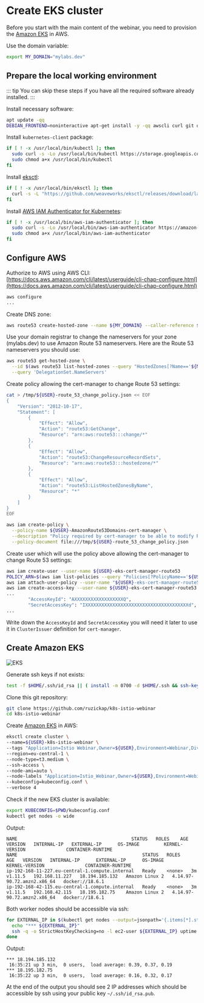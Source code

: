 # Create EKS cluster

Before you start with the main content of the webinar, you need to provision
the [Amazon EKS](https://aws.amazon.com/eks/) in AWS.

Use the domain variable:

```bash
export MY_DOMAIN="mylabs.dev"
```

## Prepare the local working environment

::: tip
You can skip these steps if you have all the required software already
installed.
:::

Install necessary software:

```bash
apt update -qq
DEBIAN_FRONTEND=noninteractive apt-get install -y -qq awscli curl git openssh-client siege sudo > /dev/null
```

Install `kubernetes-client` package:

```bash
if [ ! -x /usr/local/bin/kubectl ]; then
  sudo curl -s -Lo /usr/local/bin/kubectl https://storage.googleapis.com/kubernetes-release/release/$(curl -s https://storage.googleapis.com/kubernetes-release/release/stable.txt)/bin/linux/amd64/kubectl
  sudo chmod a+x /usr/local/bin/kubectl
fi
```

Install [eksctl](https://eksctl.io/):

```bash
if [ ! -x /usr/local/bin/eksctl ]; then
  curl -s -L "https://github.com/weaveworks/eksctl/releases/download/latest_release/eksctl_Linux_amd64.tar.gz" | sudo tar xz -C /usr/local/bin/
fi
```

Install [AWS IAM Authenticator for Kubernetes](https://github.com/kubernetes-sigs/aws-iam-authenticator):

```bash
if [ ! -x /usr/local/bin/aws-iam-authenticator ]; then
  sudo curl -s -Lo /usr/local/bin/aws-iam-authenticator https://amazon-eks.s3-us-west-2.amazonaws.com/1.11.5/2018-12-06/bin/linux/amd64/aws-iam-authenticator
  sudo chmod a+x /usr/local/bin/aws-iam-authenticator
fi
```

## Configure AWS

Authorize to AWS using AWS CLI: [https://docs.aws.amazon.com/cli/latest/userguide/cli-chap-configure.html](https://docs.aws.amazon.com/cli/latest/userguide/cli-chap-configure.html)

```bash
aws configure
...
```

Create DNS zone:

```bash
aws route53 create-hosted-zone --name ${MY_DOMAIN} --caller-reference ${MY_DOMAIN}
```

Use your domain registrar to change the nameservers for your zone (mylabs.dev)
to use Amazon Route 53 nameservers. Here are the Route 53 nameservers you
should use:

```bash
aws route53 get-hosted-zone \
  --id $(aws route53 list-hosted-zones --query "HostedZones[?Name=='${MY_DOMAIN}.'].Id" --output text) \
  --query 'DelegationSet.NameServers'
```

Create policy allowing the cert-manager to change Route 53 settings:

```bash
cat > /tmp/${USER}-route_53_change_policy.json << EOF
{
    "Version": "2012-10-17",
    "Statement": [
        {
            "Effect": "Allow",
            "Action": "route53:GetChange",
            "Resource": "arn:aws:route53:::change/*"
        },
        {
            "Effect": "Allow",
            "Action": "route53:ChangeResourceRecordSets",
            "Resource": "arn:aws:route53:::hostedzone/*"
        },
        {
            "Effect": "Allow",
            "Action": "route53:ListHostedZonesByName",
            "Resource": "*"
        }
    ]
}
EOF

aws iam create-policy \
  --policy-name ${USER}-AmazonRoute53Domains-cert-manager \
  --description "Policy required by cert-manager to be able to modify Route 53 when generating wildcard certificates using Let's Encrypt" \
  --policy-document file:///tmp/${USER}-route_53_change_policy.json
```

Create user which will use the policy above allowing the cert-manager to change
Route 53 settings:

```bash
aws iam create-user --user-name ${USER}-eks-cert-manager-route53
POLICY_ARN=$(aws iam list-policies --query "Policies[?PolicyName=='${USER}-AmazonRoute53Domains-cert-manager'].{ARN:Arn}" --output text)
aws iam attach-user-policy --user-name "${USER}-eks-cert-manager-route53" --policy-arn $POLICY_ARN
aws iam create-access-key --user-name ${USER}-eks-cert-manager-route53
...
        "AccessKeyId": "AXXXXXXXXXXXXXXXXXXQ",
        "SecretAccessKey": "IXXXXXXXXXXXXXXXXXXXXXXXXXXXXXXXXXXXXXXd",
...
```

Write down the `AccessKeyId` and `SecretAccessKey` you will need it later to use
it in `ClusterIssuer` definition for `cert-manager`.

## Create Amazon EKS

![EKS](https://raw.githubusercontent.com/aws-samples/eks-workshop/master/static/images/3-service-animated.gif
"EKS")

Generate ssh keys if not exists:

```bash
test -f $HOME/.ssh/id_rsa || ( install -m 0700 -d $HOME/.ssh && ssh-keygen -b 2048 -t rsa -f $HOME/.ssh/id_rsa -q -N "" )
```

Clone this git repository:

```bash
git clone https://github.com/ruzickap/k8s-istio-webinar
cd k8s-istio-webinar
```

Create [Amazon EKS](https://aws.amazon.com/eks/) in AWS:

```bash
eksctl create cluster \
--name=${USER}-k8s-istio-webinar \
--tags "Application=Istio Webinar,Owner=${USER},Environment=Webinar,Division=Services" \
--region=eu-central-1 \
--node-type=t3.medium \
--ssh-access \
--node-ami=auto \
--node-labels "Application=Istio_Webinar,Owner=${USER},Environment=Webinar,Division=Services" \
--kubeconfig=kubeconfig.conf \
--verbose 4
```

Check if the new EKS cluster is available:

```bash
export KUBECONFIG=$PWD/kubeconfig.conf
kubectl get nodes -o wide
```

Output:

```shell
NAME                                          STATUS   ROLES    AGE   VERSION   INTERNAL-IP   EXTERNAL-IP      OS-IMAGE         KERNEL-VERSION               CONTAINER-RUNTIME
NAME                                              STATUS   ROLES    AGE   VERSION   INTERNAL-IP      EXTERNAL-IP      OS-IMAGE         KERNEL-VERSION               CONTAINER-RUNTIME
ip-192-168-11-227.eu-central-1.compute.internal   Ready    <none>   3m    v1.11.5   192.168.11.227   18.194.185.132   Amazon Linux 2   4.14.97-90.72.amzn2.x86_64   docker://18.6.1
ip-192-168-42-115.eu-central-1.compute.internal   Ready    <none>   3m    v1.11.5   192.168.42.115   18.195.182.75    Amazon Linux 2   4.14.97-90.72.amzn2.x86_64   docker://18.6.1
```

Both worker nodes should be accessible via ssh:

```bash
for EXTERNAL_IP in $(kubectl get nodes --output=jsonpath='{.items[*].status.addresses[?(@.type=="ExternalIP")].address}'); do
  echo "*** ${EXTERNAL_IP}"
  ssh -q -o StrictHostKeyChecking=no -l ec2-user ${EXTERNAL_IP} uptime
done
```

Output:

```shell
*** 18.194.185.132
 16:35:21 up 3 min,  0 users,  load average: 0.39, 0.37, 0.19
*** 18.195.182.75
 16:35:22 up 3 min,  0 users,  load average: 0.16, 0.32, 0.17
 ```

At the end of the output you should see 2 IP addresses which
should be accessible by ssh using your public key `~/.ssh/id_rsa.pub`.
